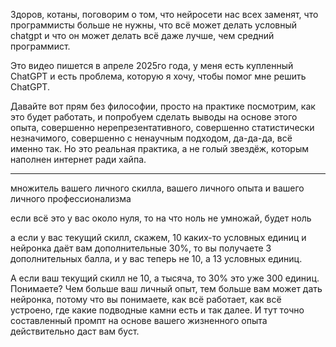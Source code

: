 Здоров, котаны, поговорим о том, что нейросети нас всех заменят, что программисты больше не нужны, что всё может делать условный chatgpt и что он может делать всё даже лучше, чем средний программист.

Это видео пишется в апреле 2025го года, у меня есть купленный ChatGPT и есть проблема, которую я хочу, чтобы помог мне решить ChatGPT.

Давайте вот прям без философии, просто на практике посмотрим, как это будет работать, и попробуем сделать выводы на основе этого опыта, совершенно нерепрезентативного, совершенно статистически незначимого, совершенно с ненаучным подходом, да-да-да, всё именно так. Но это реальная практика, а не голый звездёж, которым наполнен интернет ради хайпа.




---

множитель вашего личного скилла, вашего личного опыта и вашего личного профессионализма

если всё это у вас около нуля, то на что ноль не умножай, будет ноль

а если у вас текущий скилл, скажем, 10 каких-то условных единиц и нейронка даёт вам дополнительные 30%, то вы получаете 3 дополнительных балла, и у вас теперь не 10, а 13 условных единиц.

А если ваш текущий скилл не 10, а тысяча, то 30% это уже 300 единиц. Понимаете? Чем больше ваш личный опыт, тем больше вам может дать нейронка, потому что вы понимаете, как всё работает, как всё устроено, где какие подводные камни есть и так далее. И тут точно составленный промпт на основе вашего жизненного опыта действительно даст вам буст.